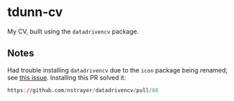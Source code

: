 
<!-- README.md is generated from README.Rmd. Please edit that file -->

# tdunn-cv

<!-- badges: start -->
<!-- badges: end -->

My CV, built using the `datadrivencv` package.

## Notes

Had trouble installing `datadrivencv` due to the `icon` package being
renamed; see [this
issue](https://github.com/nstrayer/datadrivencv/issues/57). Installing
this PR solved it:

``` r
https://github.com/nstrayer/datadrivencv/pull/60
```

